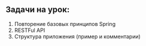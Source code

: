 ## Задачи на урок:

1. Повторение базовых принципов Spring
2. RESTFul API
3. Структура приложения (пример и комментарии)
 
